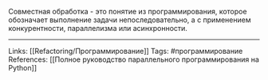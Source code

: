 Совместная обработка - это понятие из программирования, которое обозначает выполнение задачи непоследовательно, а с применением конкурентности, параллелизма или асинхронности. 
___
Links: [[Refactoring/Программирование]]
Tags: #программирование 
References: [[Полное руководство параллельного программирования на Python]]